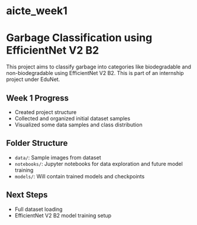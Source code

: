# aicte_week1
# Garbage Classification using EfficientNet V2 B2

This project aims to classify garbage into categories like biodegradable and non-biodegradable using EfficientNet V2 B2. This is part of an internship project under EduNet.

## Week 1 Progress
- Created project structure
- Collected and organized initial dataset samples
- Visualized some data samples and class distribution

## Folder Structure
- `data/`: Sample images from dataset
- `notebooks/`: Jupyter notebooks for data exploration and future model training
- `models/`: Will contain trained models and checkpoints

## Next Steps
- Full dataset loading
- EfficientNet V2 B2 model training setup


